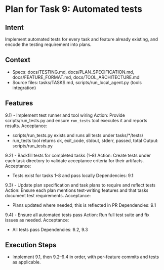# Plan for Task 9: Automated tests

## Intent
Implement automated tests for every task and feature already existing, and encode the testing requirement into plans.

## Context
- Specs: docs/TESTING.md, docs/PLAN_SPECIFICATION.md, docs/FEATURE_FORMAT.md, docs/TOOL_ARCHITECTURE.md
- Source files: tasks/TASKS.md, scripts/run_local_agent.py (tools integration)

## Features
9.1) - Implement test runner and tool wiring
   Action: Provide scripts/run_tests.py and ensure `run_tests` tool executes it and reports results.
   Acceptance:
   - scripts/run_tests.py exists and runs all tests under tasks/*/tests/
   - run_tests tool returns ok, exit_code, stdout, stderr, passed, total
   Output: scripts/run_tests.py

9.2) - Backfill tests for completed tasks (1–8)
   Action: Create tests under each task directory to validate acceptance criteria for their artifacts.
   Acceptance:
   - Tests exist for tasks 1–8 and pass locally
   Dependencies: 9.1

9.3) - Update plan specification and task plans to require and reflect tests
   Action: Ensure each plan mentions test-writing features and that tasks document test requirements.
   Acceptance:
   - Plans updated where needed; this is reflected in PR
   Dependencies: 9.1

9.4) - Ensure all automated tests pass
   Action: Run full test suite and fix issues as needed.
   Acceptance:
   - All tests pass
   Dependencies: 9.2, 9.3

## Execution Steps
- Implement 9.1, then 9.2–9.4 in order, with per-feature commits and tests as applicable.
